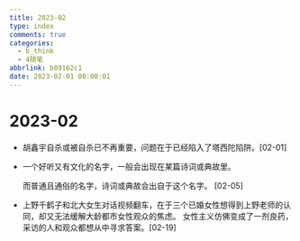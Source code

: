 ```yaml
---
title: 2023-02
type: index
comments: true
categories:
  - b_think
  - 4随笔
abbrlink: b89162c1
date: 2023-02-01 00:00:01
---
```


# 2023-02

+ 胡鑫宇自杀或被自杀已不再重要，问题在于已经陷入了塔西陀陷阱。[02-01]

+ 一个好听又有文化的名字，一般会出现在某篇诗词或典故里。

  而普通且通俗的名字，诗词或典故会出自于这个名字。 [02-05]
  
+ 上野千鹤子和北大女生对话视频翻车，在于三个已婚女性想得到上野老师的认同，却又无法缓解大龄都市女性观众的焦虑。 女性主义仿佛变成了一剂良药，采访的人和观众都想从中寻求答案。[02-19]
